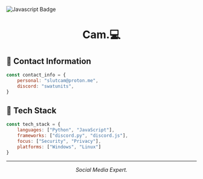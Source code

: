 ![Javascript Badge](https://img.shields.io/badge/Javascript-000?style=for-the-badge&logo=javascript)

<h1 align="center"><strong>Cam.💻</strong></h1>

## 🦇 Contact Information

```javascript
const contact_info = {
    personal: "slutcam@proton.me",
    discord: "swatunits",
}
```

## 🦇 Tech Stack
```javascript
const tech_stack = {
    languages: ["Python", "JavaScript"],
    frameworks: ["discord.py", "discord.js"],
    focus: ["Security", "Privacy"],
    platforms: ["Windows", "Linux"]
}
```

---
<div align="center">
  <i>Social Media Expert.</i>
</div>
